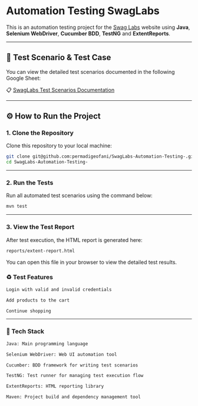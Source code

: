 #   Automation Testing SwagLabs

This is an automation testing project for the [Swag Labs](https://www.saucedemo.com/) website using **Java**, **Selenium WebDriver**, **Cucumber BDD**, **TestNG** and **ExtentReports**.

---

## 📄 Test Scenario & Test Case

You can view the detailed test scenarios documented in the following Google Sheet:

📋 [SwagLabs Test Scenarios Documentation](https://docs.google.com/spreadsheets/d/1JpxsmvGMyZcny0N8Kau3MOHCyKq9s5ho3bI4Lw4JqGw/edit?usp=sharing)

---

## ⚙️ How to Run the Project

### 1. Clone the Repository

Clone this repository to your local machine:

```bash
git clone git@github.com:permadigeofani/SwagLabs-Automation-Testing-.git
cd SwagLabs-Automation-Testing-
```
---
### 2. Run the Tests
Run all automated test scenarios using the command below:
```bash
mvn test
```
---
### 3. View the Test Report
After test execution, the HTML report is generated here:
```bash
reports/extent-report.html
```
You can open this file in your browser to view the detailed test results.

### ♻️ Test Features
```bash
Login with valid and invalid credentials

Add products to the cart

Continue shopping
```

---
### 📄 Tech Stack
```bash
Java: Main programming language

Selenium WebDriver: Web UI automation tool

Cucumber: BDD framework for writing test scenarios

TestNG: Test runner for managing test execution flow

ExtentReports: HTML reporting library

Maven: Project build and dependency management tool
```
